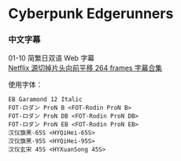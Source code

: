 # Cyberpunk Edgerunners

### 中文字幕

01-10 简繁日双语 Web 字幕  
[Netflix 源切掉片头向前平移 264 frames 字幕合集](https://github.com/Nekomoekissaten-SUB/Nekomoekissaten-MIR-Subs/releases/download/subtitle_pkg/Cyberpunk_Edgerunners_Web_JPCH.7z)

使用字体：
```
EB Garamond 12 Italic
FOT-ロダン ProN B <FOT-Rodin ProN B>
FOT-ロダン ProN DB <FOT-Rodin ProN DB>
FOT-ロダン ProN EB <FOT-Rodin ProN EB>
汉仪旗黑-65S <HYQiHei-65S>
汉仪旗黑-95S <HYQiHei-95S>
汉仪玄宋 45S <HYXuanSong 45S>
```